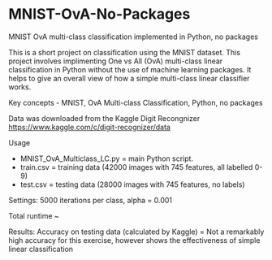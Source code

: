 # MNIST-OvA-No-Packages
MNIST OvA multi-class classification implemented in Python, no packages

This is a short project on classification using the MNIST dataset. This project involves implimenting One vs All (OvA) multi-class linear classification in Python without the use of machine learning packages. It helps to give an overall view of how a simple multi-class linear classifier works.

Key concepts - MNIST, OvA Multi-class Classification, Python, no packages

Data was downloaded from the Kaggle Digit Recongnizer
https://www.kaggle.com/c/digit-recognizer/data

Usage
+ MNIST_OvA_Multiclass_LC.py = main Python script. 
+ train.csv = training data (42000 images with 745 features, all labelled 0-9)
+ test.csv = testing data (28000 images with 745 features, no labels)

Settings: 5000 iterations per class, alpha = 0.001

Total runtime ~ 

Results: Accuracy on testing data (calculated by Kaggle) = 
Not a remarkably high accuracy for this exercise, however shows the effectiveness of simple linear classification
